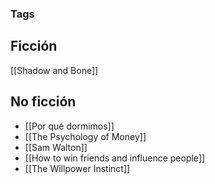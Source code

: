 

### Tags



## Ficción
[[Shadow and Bone]]






## No ficción
+ [[Por qué dormimos]]
+ [[The Psychology of Money]]
+ [[Sam Walton]]
+ [[How to win friends and influence people]]
+ [[The Willpower Instinct]]




